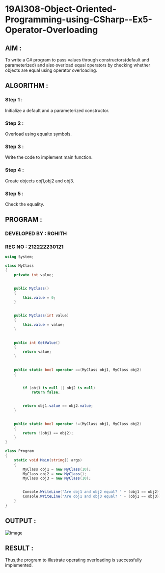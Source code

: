 # 19AI308-Object-Oriented-Programming-using-CSharp--Ex5-Operator-Overloading

## AIM :

To write a C# program to pass values through constructors(default and parameterized) and also overload equal operators by checking whether objects 
are equal using operator overloading. 

## ALGORITHM :

### Step 1 :

Initialize a default and a parameterized constructor.

### Step 2 :

Overload using equalto symbols.

### Step 3 :

Write the code to implement main function.

### Step 4 :

Create objects obj1,obj2 and obj3.

### Step 5 :

Check the equality.

## PROGRAM :

### DEVELOPED BY : ROHITH
### REG NO : 212222230121

```c#
using System;

class MyClass
{
    private int value;

    
    public MyClass()
    {
        this.value = 0;
    }

  
    public MyClass(int value)
    {
        this.value = value;
    }

    
    public int GetValue()
    {
        return value;
    }

   
    public static bool operator ==(MyClass obj1, MyClass obj2)
    {

       
        if (obj1 is null || obj2 is null)
            return false;

        
        return obj1.value == obj2.value;
    }

    
    public static bool operator !=(MyClass obj1, MyClass obj2)
    {
        return !(obj1 == obj2);
    }
}

class Program
{
    static void Main(string[] args)
    {
        MyClass obj1 = new MyClass(10);
        MyClass obj2 = new MyClass(); 
        MyClass obj3 = new MyClass(10);

   
        Console.WriteLine("Are obj1 and obj2 equal? " + (obj1 == obj2));
        Console.WriteLine("Are obj1 and obj3 equal? " + (obj1 == obj3));
    }
}
```
## OUTPUT :

![image](https://github.com/22008686/19AI308-Object-Oriented-Programming-using-CSharp--Ex5-Operator-Overloading/assets/118916413/8be35424-35be-41c7-bc95-a8da2ad8522a)

## RESULT :

Thus,the program to illustrate operating overloading is successfully implemented.
